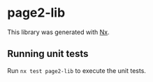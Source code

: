 # page2-lib

This library was generated with [Nx](https://nx.dev).

## Running unit tests

Run `nx test page2-lib` to execute the unit tests.
